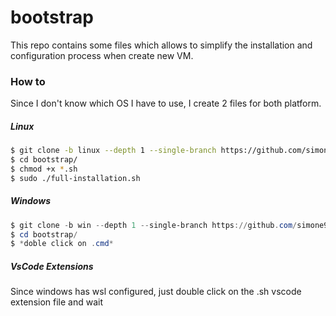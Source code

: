 # bootstrap
This repo contains some files which allows to simplify the installation and configuration process when create new VM.

### How to
Since I don't know  which OS I have to use, I create 2 files for both platform.

##### Linux
```bash
$ git clone -b linux --depth 1 --single-branch https://github.com/simone98dm/bootstrap.git
$ cd bootstrap/
$ chmod +x *.sh
$ sudo ./full-installation.sh
```
##### Windows
```powershell
$ git clone -b win --depth 1 --single-branch https://github.com/simone98dm/bootstrap.git
$ cd bootstrap/
$ *doble click on .cmd*
```
##### VsCode Extensions
Since windows has wsl configured, just double click on the .sh vscode extension file and wait
